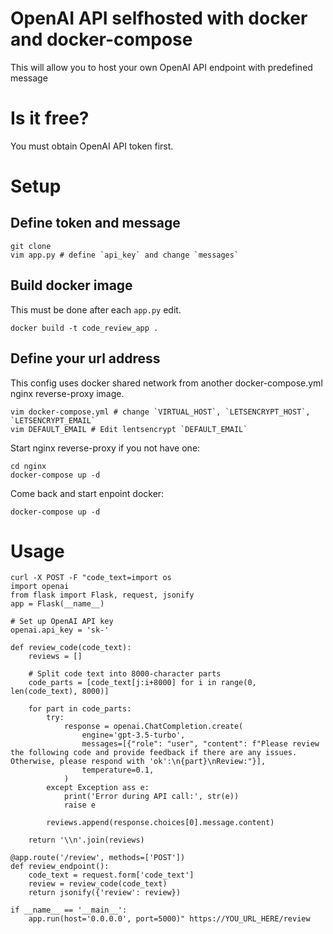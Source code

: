 # OpenAI API selfhosted with docker and docker-compose
This will allow you to host your own OpenAI API endpoint with predefined message
# Is it free?
You must obtain OpenAI API token first.
# Setup
## Define token and message
```
git clone 
vim app.py # define `api_key` and change `messages`
```
## Build docker image
This must be done after each `app.py` edit.
```
docker build -t code_review_app .
```
## Define your url address
This config uses docker shared network from another docker-compose.yml nginx reverse-proxy image.
```
vim docker-compose.yml # change `VIRTUAL_HOST`, `LETSENCRYPT_HOST`, `LETSENCRYPT_EMAIL`
vim DEFAULT_EMAIL # Edit lentsencrypt `DEFAULT_EMAIL`
```
Start nginx reverse-proxy if you not have one:
```
cd nginx
docker-compose up -d
```
Come back and start enpoint docker:
```
docker-compose up -d
```
# Usage
```
curl -X POST -F "code_text=import os
import openai
from flask import Flask, request, jsonify
app = Flask(__name__)

# Set up OpenAI API key
openai.api_key = 'sk-'

def review_code(code_text):
    reviews = []

    # Split code text into 8000-character parts
    code_parts = [code_text[j:i+8000] for i in range(0, len(code_text), 8000)]

    for part in code_parts:
        try:
            response = openai.ChatCompletion.create(
                engine='gpt-3.5-turbo',
                messages=[{"role": "user", "content": f"Please review the following code and provide feedback if there are any issues. Otherwise, please respond with 'ok':\n{part}\nReview:"}],
                temperature=0.1,
            )
        except Exception ass e:
            print('Error during API call:', str(e))
            raise e

        reviews.append(response.choices[0].message.content)

    return '\\n'.join(reviews)

@app.route('/review', methods=['POST'])
def review_endpoint():
    code_text = request.form['code_text']
    review = review_code(code_text)
    return jsonify({'review': review})

if __name__ == '__main__':
    app.run(host='0.0.0.0', port=5000)" https://YOU_URL_HERE/review
```
